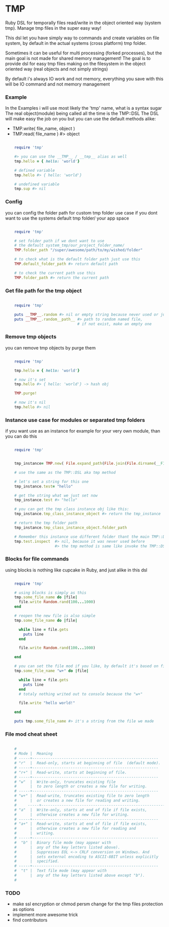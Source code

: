 TMP
===

Ruby DSL for temporally files read/write in the object oriented way (system tmp).
Manage tmp files in the super easy way!

This dsl let you have simply way to commands and create variables on file system,
by default in the actual systems (cross platform) tmp folder.

Sometimes it can be useful for multi processing (forked processes),
but the main goal is not made for shared memory management!
The goal is to provide dsl for easy tmp files making on the filesystem in the object oriented way
(real objects and not simply strings)

By default i's always IO work and not memory,
everything you save with this will be IO command and not memory management


### Example

In the Examples i will use most likely the 'tmp' name, what is a syntax sugar
The real object(module) being called all the time is the TMP::DSL
The DSL will make easy the job on you but you can use the default methods alike:

* TMP.write( file_name, object )
* TMP.read( file_name ) #> object

```ruby

    require 'tmp'

    #> you can use the __TMP__ / __tmp__ alias as well
    tmp.hello = { hello: 'world'}

    # defined variable
    tmp.hello #> { hello: 'world'}

    # undefined variable
    tmp.sup #> nil

```

### Config

you can config the folder path for custom tmp folder use case if you dont want to use the systems default tmp folder/ your app space

```ruby

    require 'tmp'

    # set folder path if we dont want to use
    # the default system_tmp/our_project_folder_name/
    TMP.folder_path "/super/awesome/path/to/my/wished/folder"

    # to check what is the default folder path just use this
    TMP.default_folder_path #> return default path

    # to check the current path use this
    TMP.folder_path #> return the current path

```

### Get file path for the tmp object

```ruby

    require 'tmp'

    puts __TMP__.random #> nil or empty string because never used or just freshly initialized file
    puts __TMP__.random__path__ #> path to random named file,
                                # if not exist, make an empty one

```

### Remove tmp objects

you can remove tmp objects by purge them

```ruby

    require 'tmp'

    tmp.hello = { hello: 'world'}

    # now it's set
    tmp.hello #> { hello: 'world'} -> hash obj

    TMP.purge!

    # now it's nil
    tmp.hello #> nil

```

### Instance use case for modules or separated tmp folders

if you want use as an instance for example for your very own module, than you can do this

```ruby

    require 'tmp'


    tmp_instance= TMP.new( File.expand_path(File.join(File.dirname(__FILE__),'tmp_folder')) )

    # use the same as the TMP::DSL aka tmp method

    # let's set a string for this one
    tmp_instance.test= "hello"

    # get the string what we just set now
    tmp_instance.test #> "hello"

    # you can get the tmp class instance obj like this:
    tmp_instance.tmp_class_instance_object #> return the tmp_instance

    # return the tmp folder path
    tmp_instance.tmp_class_instance_object.folder_path

    # Remember this instance use different folder thant the main TMP::DSL
    tmp.test.inspect  #> nil, because it was never used before
                      #> the tmp method is same like invoke the TMP::DSL module


```

### Blocks for file commands

using blocks is nothing like cupcake in Ruby, and just alike in this dsl


```ruby

    require 'tmp'

    # using blocks is simply as this
    tmp.some_file_name do |file|
      file.write Random.rand(100...1000)
    end

    # reopen the new file is also simple
    tmp.some_file_name do |file|

      while line = file.gets
        puts line
      end

      file.write Random.rand(100...1000)

    end

    # you can set the file mod if you like, by default it's based on file e
    tmp.some_file_name "w+" do |file|

      while line = file.gets
        puts line
      end
      # totaly nothing writed out to console because the "w+"

      file.write "hello world!"

    end

    puts tmp.some_file_name #> it's a string from the file we made

```

### File mod cheat sheet

```ruby

    #
    # Mode |  Meaning
    # -----+--------------------------------------------------------
    # "r"  |  Read-only, starts at beginning of file  (default mode).
    # -----+--------------------------------------------------------
    # "r+" |  Read-write, starts at beginning of file.
    # -----+--------------------------------------------------------
    # "w"  |  Write-only, truncates existing file
    #      |  to zero length or creates a new file for writing.
    # -----+--------------------------------------------------------
    # "w+" |  Read-write, truncates existing file to zero length
    #      |  or creates a new file for reading and writing.
    #     -----+--------------------------------------------------------
    # "a"  |  Write-only, starts at end of file if file exists,
    #      |  otherwise creates a new file for writing.
    # -----+--------------------------------------------------------
    # "a+" |  Read-write, starts at end of file if file exists,
    #      |  otherwise creates a new file for reading and
    #      |  writing.
    # -----+--------------------------------------------------------
    #  "b" |  Binary file mode (may appear with
    #      |  any of the key letters listed above).
    #      |  Suppresses EOL <-> CRLF conversion on Windows. And
    #      |  sets external encoding to ASCII-8BIT unless explicitly
    #      |  specified.
    # -----+--------------------------------------------------------
    #  "t" |  Text file mode (may appear with
    #      |  any of the key letters listed above except "b").
    #

```

### TODO

* make ssl encryption or chmod persm change for the tmp files protection as options
* implement more awesome trick
* find contributors
